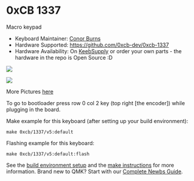 # 0xCB 1337

Macro keypad

* Keyboard Maintainer: [Conor Burns](https://github.com/conor-burns)
* Hardware Supported: https://github.com/0xcb-dev/0xcb-1337
* Hardware Availability: On [KeebSupply](https://keeb.supply/products/0xcb-1337) or order your own parts - the hardware in the repo is Open Source :D

![](https://keeb.supply/assets/1337-mjf.webp)

![](https://keeb.supply/assets/pcb.webp)

More Pictures [here](https://0xcb.dev/1337/)

To go to bootloader press row 0 col 2 key (top right [the encoder]) while plugging in the board.

Make example for this keyboard (after setting up your build environment):

    make 0xcb/1337/v5:default

Flashing example for this keyboard:

    make 0xcb/1337/v5:default:flash

See the [build environment setup](https://docs.qmk.fm/#/getting_started_build_tools) and the [make instructions](https://docs.qmk.fm/#/getting_started_make_guide) for more information. Brand new to QMK? Start with our [Complete Newbs Guide](https://docs.qmk.fm/#/newbs).
